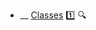 * __ [Classes]({{baseUrl}}/uml/classDiagrams/classes) :one: <trigger for="pop:classDiagrams-classes-preview">:mag:</trigger>

<popover id="pop:classDiagrams-classes-preview" title=":mag: Classes" placement="right">
  <div slot="content">
    <include src=".\preview.md" />
  </div>
</popover>
